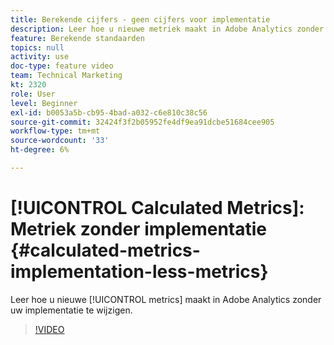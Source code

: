 ```yaml
---
title: Berekende cijfers - geen cijfers voor implementatie
description: Leer hoe u nieuwe metriek maakt in Adobe Analytics zonder uw implementatie te wijzigen.
feature: Berekende standaarden
topics: null
activity: use
doc-type: feature video
team: Technical Marketing
kt: 2320
role: User
level: Beginner
exl-id: b0053a5b-cb95-4bad-a032-c6e810c38c56
source-git-commit: 32424f3f2b05952fe4df9ea91dcbe51684cee905
workflow-type: tm+mt
source-wordcount: '33'
ht-degree: 6%

---
```


# [!UICONTROL Calculated Metrics]: Metriek zonder implementatie {#calculated-metrics-implementation-less-metrics}

Leer hoe u nieuwe [!UICONTROL metrics] maakt in Adobe Analytics zonder uw implementatie te wijzigen.

>[!VIDEO](https://video.tv.adobe.com/v/25407/?quality=12)
